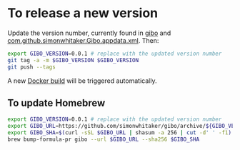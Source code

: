 # To release a new version

Update the version number, currently found in [gibo](./gibo) and [com.github.simonwhitaker.Gibo.appdata.xml](misc/com.github.simonwhitaker.Gibo.appdata.xml). Then:

```sh
export GIBO_VERSION=0.0.1 # replace with the updated version number
git tag -a -m $GIBO_VERSION $GIBO_VERSION
git push --tags
```

A new [Docker build](https://hub.docker.com/repository/docker/simonwhitaker/gibo/builds) will be triggered automatically.

## To update Homebrew

```sh
export GIBO_VERSION=0.0.1 # replace with the updated version number
export GIBO_URL=https://github.com/simonwhitaker/gibo/archive/${GIBO_VERSION}.tar.gz
export GIBO_SHA=$(curl -sSL $GIBO_URL | shasum -a 256 | cut -d' ' -f1)
brew bump-formula-pr gibo --url $GIBO_URL --sha256 $GIBO_SHA
```
